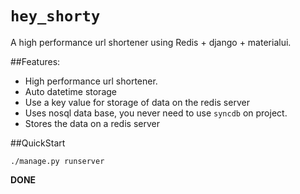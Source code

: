 ``hey_shorty``
==============

A high performance url shortener using Redis + django + materialui.

##Features:

* High performance url shortener.
* Auto datetime storage 
* Use a key value for storage of data on the redis server
* Uses nosql data base, you never need to use ``syncdb`` on project.
* Stores the data on a redis server

##QuickStart

    ./manage.py runserver

**DONE**